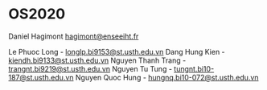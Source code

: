 # OS2020

Daniel Hagimont
hagimont@enseeiht.fr

Le Phuoc Long -  longlp.bi9153@st.usth.edu.vn
Dang Hung Kien - kiendh.bi9133@st.usth.edu.vn
Nguyen Thanh Trang - trangnt.bi9219@st.usth.edu.vn
Nguyen Tu Tung - tungnt.bi10-187@st.usth.edu.vn
Nguyen Quoc Hung - hungnq.bi10-072@st.usth.edu.vn
